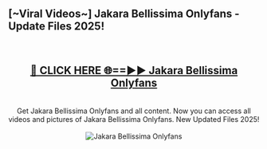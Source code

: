 <h2>[~Viral Videos~] Jakara Bellissima Onlyfans - Update Files 2025!</h2>
<br>
<div align="center">
<h2><a href="https://betterlinks.top/A2PfLJ" rel="nofollow">🔴 CLICK HERE 🌐==►► Jakara Bellissima Onlyfans</a></h2>
<br>
Get Jakara Bellissima Onlyfans and all content. Now you can access all videos and pictures of Jakara Bellissima Onlyfans. New Updated Files 2025!
<br>
<br>
<a href="https://betterlinks.top/A2PfLJ" rel="nofollow" data-target="animated-image.originalLink"><img src="https://i.ibb.co.com/WyWwxjT/player-gif2.gif" alt="Jakara Bellissima Onlyfans" style="max-width: 100%; display: inline-block;" data-target="animated-image.originalImage"></a>
</div>
<br>
